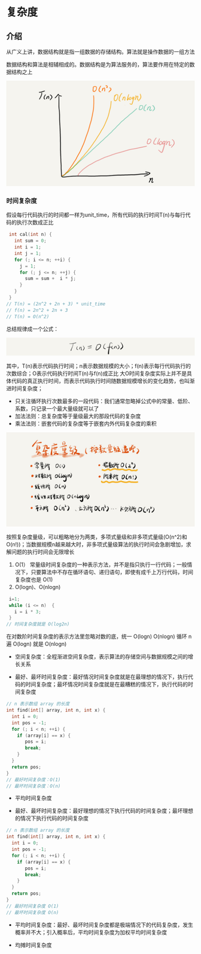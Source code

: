 # 复杂度

 ## 介绍

从广义上讲，数据结构就是指一组数据的存储结构。算法就是操作数据的一组方法

数据结构和算法是相辅相成的。数据结构是为算法服务的，算法要作用在特定的数据结构之上

![](../Picture/DataStruct/complexity/01.jpg)

### 时间复杂度
假设每行代码执行的时间都一样为unit_time，所有代码的执行时间T(n)与每行代码的执行次数成正比

```cpp
 int cal(int n) {
   int sum = 0;
   int i = 1;
   int j = 1;
   for (; i <= n; ++i) {
     j = 1;
     for (; j <= n; ++j) {
       sum = sum +  i * j;
     }
   }
 }
// T(n) = (2n^2 + 2n + 3) * unit_time
// f(n) = 2n^2 + 2n + 3
// T(n) = O(n^2)
```
总结规律成一个公式：

![](../Picture/DataStruct/complexity/02.png)

其中，T(n)表示代码执行时间；n表示数据规模的大小；f(n)表示每行代码执行的次数综合；O表示代码执行时间T(n)与f(n)成正比
大O时间复杂度实际上并不是具体代码的真正执行时间，而表示代码执行时间随数据规模增长的变化趋势，也叫渐进时间复杂度；
- 只关注循环执行次数最多的一段代码：我们通常忽略掉公式中的常量、低阶、系数，只记录一个最大量级就可以了
- 加法法则：总复杂度等于量级最大的那段代码的复杂度
- 乘法法则：嵌套代码的复杂度等于嵌套内外代码复杂度的乘积
  
![](../Picture/DataStruct/complexity/03.jpg)

按照复杂度量级，可以粗略地分为两类，多项式量级和非多项式量级(O(n^2)和O(n!))；当数据规模n越来越大时，非多项式量级算法的执行时间会急剧增加，求解问题的执行时间会无限增长

1. O(1） 常量级时间复杂度的一种表示方法，并不是指只执行一行代码；一般情况下，只要算法中不存在循环语句、递归语句，即使有成千上万行代码，时间复杂度也是 O(1)
2. O(logn)、O(nlogn)

```cpp
 i=1;
 while (i <= n)  {
   i = i * 3;
 }
// 时间复杂度就是 O(log2n)
```

在对数阶时间复杂度的表示方法里忽略对数的底，统一 O(logn)
O(nlogn) 循环 n 遍 O(logn) 就是 O(nlogn)

- 空间复杂度：全程渐进空间复杂度，表示算法的存储空间与数据规模之间的增长关系

- 最好、最坏时间复杂度：最好情况时间复杂度就是在最理想的情况下，执行代码的时间复杂度；最坏情况时间复杂度就是在最糟糕的情况下，执行代码的时间复杂度

```cpp
// n 表示数组 array 的长度
int find(int[] array, int n, int x) {
  int i = 0;
  int pos = -1;
  for (; i < n; ++i) {
    if (array[i] == x) {
       pos = i;
       break;
    }
  }
  return pos;
}
// 最好时间复杂度：O(1)
// 最坏时间复杂度：O(n)
```

- 平均时间复杂度

- 最好、最坏时间复杂度：最好理想的情况下执行代码的时间复杂度；最坏理想的情况下执行代码的时间复杂度

```cpp
// n 表示数组 array 的长度
int find(int[] array, int n, int x) {
  int i = 0;
  int pos = -1;
  for (; i < n; ++i) {
    if (array[i] == x) {
       pos = i;
       break;
    }
  }
  return pos;
}
// 最好时间复杂度 O(1)
// 最坏时间复杂度 O(n)
```

- 平均时间复杂度：最好、最坏时间复杂度都是极端情况下的代码复杂度，发生概率并不大；引入概率后，平均时间复杂度为加权平均时间复杂度

- 均摊时间复杂度
